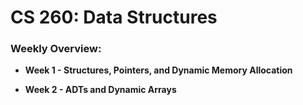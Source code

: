 <h1>CS 260: Data Structures</h1>

<h3>Weekly Overview:</h3>

* **Week 1 - Structures, Pointers, and Dynamic Memory Allocation**

* **Week 2 - ADTs and Dynamic Arrays**
